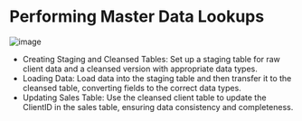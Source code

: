 # Performing Master Data Lookups

![image](https://github.com/user-attachments/assets/ed9f348d-d096-48c8-8866-0475fad8cae8)

- Creating Staging and Cleansed Tables: Set up a staging table for raw client data and a cleansed version with appropriate data types.
- Loading Data: Load data into the staging table and then transfer it to the cleansed table, converting fields to the correct data types.
- Updating Sales Table: Use the cleansed client table to update the ClientID in the sales table, ensuring data consistency and completeness.
